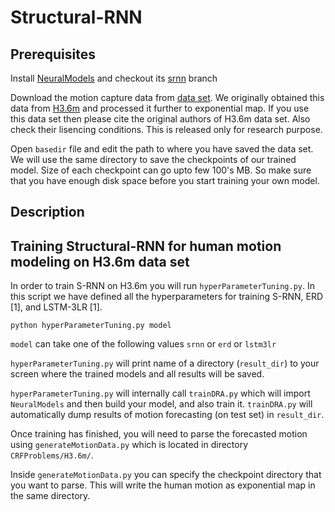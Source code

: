 # Structural-RNN

## Prerequisites

Install [NeuralModels](https://github.com/asheshjain399/NeuralModels) and checkout its [srnn](https://github.com/asheshjain399/NeuralModels/tree/srnn) branch

Download the motion capture data from [data set](http://www.cs.stanford.edu/people/ashesh/h3.6m.zip). We originally obtained this data from [H3.6m](http://vision.imar.ro/human3.6m/description.php) and processed it further to exponential map. If you use this data set then please cite the original authors of H3.6m data set. Also check their lisencing conditions. This is released only for research purpose. 

Open ```basedir``` file and edit the path to where you have saved the data set. We will use the same directory to save the checkpoints of our trained model. Size of each checkpoint can go upto few 100's MB. So make sure that you have enough disk space before you start training your own model.

## Description

## Training Structural-RNN for human motion modeling on H3.6m data set

In order to train S-RNN on H3.6m you will run ```hyperParameterTuning.py```. In this script we have defined all the hyperparameters for training S-RNN, ERD [1], and LSTM-3LR [1]. 

```python hyperParameterTuning.py model```

```model``` can take one of the following values ```srnn``` or ```erd``` or ```lstm3lr```

```hyperParameterTuning.py``` will print name of a directory (```result_dir```) to your screen where the trained models and all results will be saved. 

```hyperParameterTuning.py``` will internally call ```trainDRA.py``` which will import ```NeuralModels``` and then build your model, and also train it. ```trainDRA.py``` will automatically dump results of motion forecasting (on test set) in ```result_dir```. 

Once training has finished, you will need to parse the forecasted motion using ```generateMotionData.py``` which is located in directory ```CRFProblems/H3.6m/```.

Inside ```generateMotionData.py``` you can specify the checkpoint directory that you want to parse. This will write the human motion as exponential map in the same directory. 

